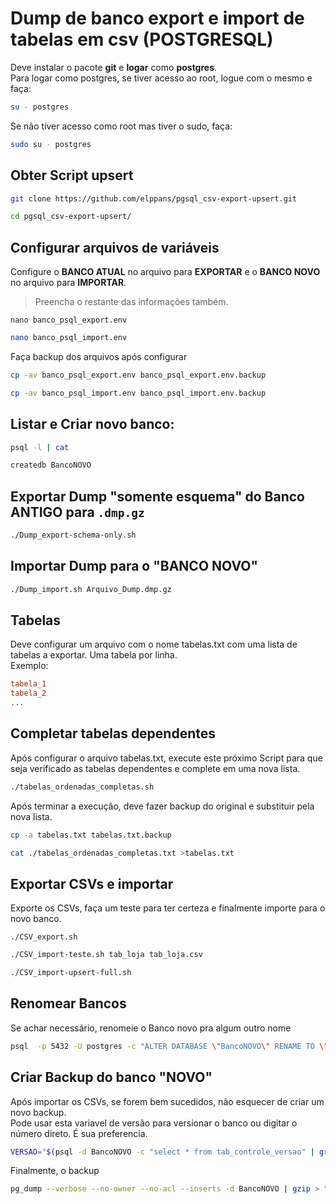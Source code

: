 # Dump de banco export e import de tabelas em csv (POSTGRESQL)

Deve instalar o pacote **git** e **logar** como **postgres**.  
Para logar como postgres, se tiver acesso ao root, logue com o mesmo e faça:

```bash
su - postgres
```
Se não tiver acesso como root mas tiver o sudo, faça:

```bash
sudo su - postgres
```

## Obter Script upsert

```bash
git clone https://github.com/elppans/pgsql_csv-export-upsert.git
```
```bash
cd pgsql_csv-export-upsert/
```
## Configurar arquivos de variáveis

Configure o **BANCO ATUAL** no arquivo para **EXPORTAR** e o **BANCO NOVO** no arquivo para **IMPORTAR**.  
>Preencha o restante das informações também.  

```
nano banco_psql_export.env
```
```bash
nano banco_psql_import.env
```

Faça backup dos arquivos após configurar

```bash
cp -av banco_psql_export.env banco_psql_export.env.backup
```
```bash
cp -av banco_psql_import.env banco_psql_import.env.backup
```

## Listar e Criar novo banco:

```bash
psql -l | cat
```
```bash
createdb BancoNOVO
```

## Exportar Dump "somente esquema" do Banco ANTIGO para `.dmp.gz`

```bash
./Dump_export-schema-only.sh
```
##  Importar Dump para o "BANCO NOVO"

```bash
./Dump_import.sh Arquivo_Dump.dmp.gz
```

## Tabelas

Deve configurar um arquivo com o nome tabelas.txt com uma lista de tabelas a exportar. Uma tabela por linha.  
Exemplo:  

```ini
tabela_1
tabela_2
...
```

## Completar tabelas dependentes

Após configurar o arquivo tabelas.txt, execute este próximo Script para que seja verificado as tabelas dependentes e complete em uma nova lista.  

```bash
./tabelas_ordenadas_completas.sh
```

Após terminar a execução, deve fazer backup do original e substituir pela nova lista.  

```bash
cp -a tabelas.txt tabelas.txt.backup
```
```bash
cat ./tabelas_ordenadas_completas.txt >tabelas.txt
```

## Exportar CSVs e importar

Exporte os CSVs, faça um teste para ter certeza e finalmente importe para o novo banco.  
```
./CSV_export.sh
```
```bash
./CSV_import-teste.sh tab_loja tab_loja.csv
```
```bash
./CSV_import-upsert-full.sh
```

## Renomear Bancos

Se achar necessário, renomeie o Banco novo pra algum outro nome
```bash
psql  -p 5432 -U postgres -c "ALTER DATABASE \"BancoNOVO\" RENAME TO \"BancoRENOMEADO\""
```
## Criar Backup do banco "NOVO"

Após importar os CSVs, se forem bem sucedidos, não esquecer de criar um novo backup.  
Pode usar esta variavel de versão para versionar o banco ou digitar o número direto. É sua preferencia.  

```bash
VERSAO="$(psql -d BancoNOVO -c "select * from tab_controle_versao" | grep '2.14' | awk '{print $3}')"
```

Finalmente, o backup  

```bash
pg_dump --verbose --no-owner --no-acl --inserts -d BancoNOVO | gzip > "$HOME/BancoNOVO_"$VERSAO"_"$(date +%d%m%y%H%M)".dmp.gz"
```
